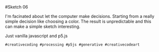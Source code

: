 #Sketch 06

I'm facinated about let the computer make decisions.
Starting from a really simple decision like choosing a color.
The result is unpredictable and this can make a simple sketch interesting.

Just vanilla javascript and p5.js

`#creativecoding #processing #p5js #generative #creativecodeart`
